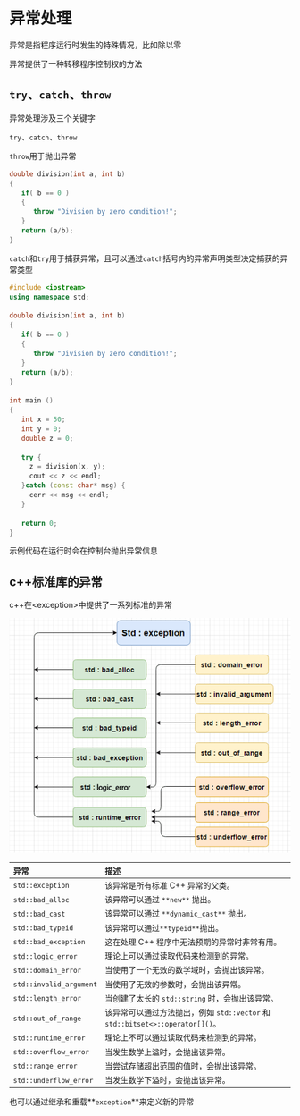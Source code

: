 # 异常处理

异常是指程序运行时发生的特殊情况，比如除以零

异常提供了一种转移程序控制权的方法

## **`try`、`catch`、`throw`**

异常处理涉及三个关键字

`try`、`catch`、`throw`

`throw`用于抛出异常

```c++
double division(int a, int b)
{
   if( b == 0 )
   {
      throw "Division by zero condition!";
   }
   return (a/b);
}
```

`catch`和`try`用于捕获异常，且可以通过`catch`括号内的异常声明类型决定捕获的异常类型

```c++
#include <iostream>
using namespace std;
 
double division(int a, int b)
{
   if( b == 0 )
   {
      throw "Division by zero condition!";
   }
   return (a/b);
}
 
int main ()
{
   int x = 50;
   int y = 0;
   double z = 0;
 
   try {
     z = division(x, y);
     cout << z << endl;
   }catch (const char* msg) {
     cerr << msg << endl;
   }
 
   return 0;
}
```

示例代码在运行时会在控制台抛出异常信息

## c++标准库的异常

c++在\<exception\>中提供了一系列标准的异常

![image text](https://github.com/Telluluu/QGStudioSummerLearning/blob/main/Week2/Notes/Cpp/%E5%BC%82%E5%B8%B8%E5%A4%84%E7%90%86.png)

| 异常                    | 描述                                                         |
| :---------------------- | :----------------------------------------------------------- |
| `std::exception`        | 该异常是所有标准 C++ 异常的父类。                            |
| `std::bad_alloc`        | 该异常可以通过 `**new**` 抛出。                              |
| `std::bad_cast`         | 该异常可以通过 `**dynamic_cast**` 抛出。                     |
| `std::bad_typeid`       | 该异常可以通过` **typeid** `抛出。                           |
| `std::bad_exception`    | 这在处理 C++ 程序中无法预期的异常时非常有用。                |
| `std::logic_error`      | 理论上可以通过读取代码来检测到的异常。                       |
| `std::domain_error`     | 当使用了一个无效的数学域时，会抛出该异常。                   |
| `std::invalid_argument` | 当使用了无效的参数时，会抛出该异常。                         |
| `std::length_error`     | 当创建了太长的 `std::string` 时，会抛出该异常。              |
| `std::out_of_range`     | 该异常可以通过方法抛出，例如 `std::vector` 和 `std::bitset<>::operator[]()`。 |
| `std::runtime_error`    | 理论上不可以通过读取代码来检测到的异常。                     |
| `std::overflow_error`   | 当发生数学上溢时，会抛出该异常。                             |
| `std::range_error`      | 当尝试存储超出范围的值时，会抛出该异常。                     |
| `std::underflow_error`  | 当发生数学下溢时，会抛出该异常。                             |

也可以通过继承和重载**`exception`**来定义新的异常